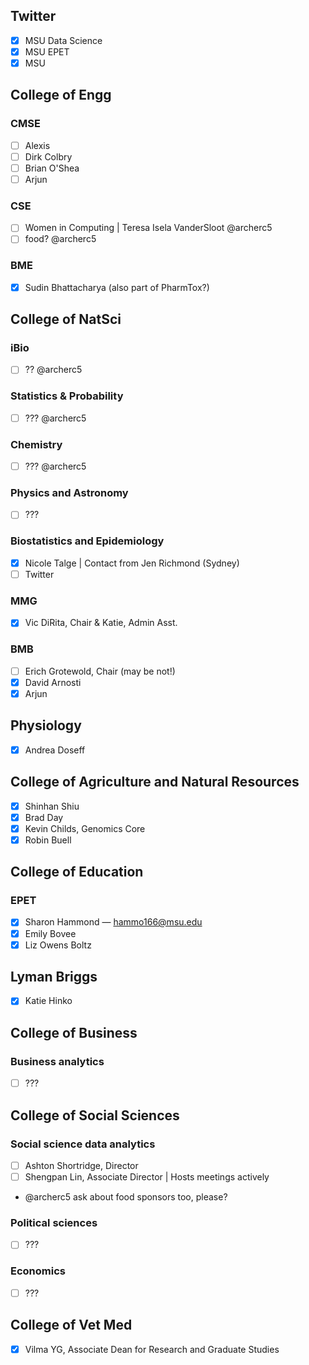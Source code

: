 ## Twitter
- [x] MSU Data Science
- [x] MSU EPET
- [x] MSU

## College of Engg
### CMSE
- [ ] Alexis
- [ ] Dirk Colbry
- [ ] Brian O'Shea
- [ ] Arjun

### CSE
- [ ] Women in Computing | Teresa Isela VanderSloot @archerc5
- [ ] food? @archerc5

### BME
- [x] Sudin Bhattacharya (also part of PharmTox?)

## College of NatSci
### iBio
- [ ] ?? @archerc5

### Statistics & Probability
- [ ] ??? @archerc5

### Chemistry
- [ ] ??? @archerc5

### Physics and Astronomy
- [ ] ???

### Biostatistics and Epidemiology
- [x] Nicole Talge | Contact from Jen Richmond (Sydney)
- [ ] Twitter

### MMG
- [x] Vic DiRita, Chair & Katie, Admin Asst.

### BMB
- [ ] Erich Grotewold, Chair (may be not!)
- [x] David Arnosti
- [x] Arjun

## Physiology
- [x] Andrea Doseff

## College of Agriculture and Natural Resources
- [x] Shinhan Shiu
- [x] Brad Day
- [x] Kevin Childs, Genomics Core
- [x] Robin Buell

## College of Education
### EPET
- [x] Sharon Hammond — hammo166@msu.edu
- [x] Emily Bovee
- [x] Liz Owens Boltz

## Lyman Briggs
- [x] Katie Hinko

## College of Business
### Business analytics
- [ ] ???

## College of Social Sciences
### Social science data analytics
- [ ] Ashton Shortridge, Director
- [ ] Shengpan Lin, Associate Director | Hosts meetings actively
- @archerc5 ask about food sponsors too, please?

### Political sciences
- [ ] ???

### Economics
- [ ] ???

## College of Vet Med
- [x] Vilma YG, Associate Dean for Research and Graduate Studies

